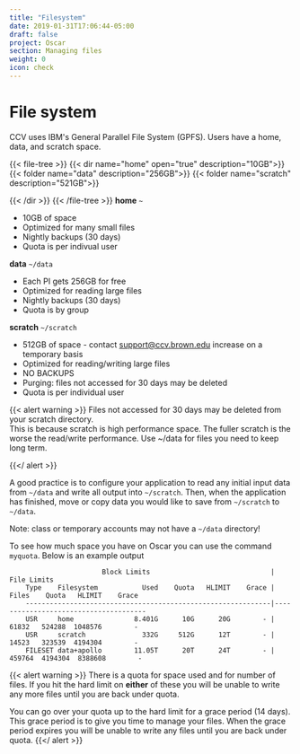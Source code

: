 ```yaml
---
title: "Filesystem"
date: 2019-01-31T17:06:44-05:00
draft: false
project: Oscar
section: Managing files
weight: 0
icon: check
---
```


# File system

CCV uses IBM's General Parallel File System (GPFS).  Users have a home, data,
and scratch space.

{{< file-tree >}}
{{< dir name="home" open="true" description="10GB">}}
{{< folder name="data" description="256GB">}}
{{< folder name="scratch" description="521GB">}}

{{< /dir >}}
{{< /file-tree >}}
 **home** `~`

 * 10GB of space
 * Optimized for many small files
 * Nightly backups (30 days)
 * Quota is per indivual user

 **data** `~/data`

 * Each PI gets 256GB for free
 * Optimized for reading large files
 * Nightly backups (30 days)
 * Quota is by group

 **scratch** `~/scratch`

 * 512GB of space - contact support@ccv.brown.edu increase on a temporary basis
 * Optimized for reading/writing large files
 * NO BACKUPS
 * Purging: files not accessed for 30 days may be deleted
 * Quota is per individual user

{{< alert warning >}}
Files not accessed for 30 days may be deleted from your scratch directory.  
This is because scratch is high performance space. The fuller scratch is the worse
the read/write performance.  Use ~/data for files you need to keep long term.

{{</ alert >}}

A good practice is to configure your application to read any initial
input data from `~/data` and write all output into `~/scratch`. Then,
when the application has finished, move or copy data you would like to
save from `~/scratch` to `~/data`.

Note: class or temporary accounts may not have a `~/data` directory!

To see how much space you have on Oscar you can use the command
`myquota`. Below is an example output

```shell
                       Block Limits                              |           File Limits              
    Type    Filesystem           Used    Quota   HLIMIT    Grace |    Files    Quota   HLIMIT    Grace
    -------------------------------------------------------------|--------------------------------------
    USR     home               8.401G      10G      20G        - |    61832   524288  1048576        -
    USR     scratch              332G     512G      12T        - |    14523   323539  4194304        -
    FILESET data+apollo        11.05T      20T      24T        - |   459764  4194304  8388608        -
```

{{< alert warning >}}
There is a quota for space used and for number of files.  If you hit the hard limit
on **either** of these you will be unable to write any more files until you are back under quota.


You can go over your quota up to the hard limit for a grace period
(14 days). This grace period is to give you time to manage your files.
When the grace period expires you will be unable to write any files
until you are back under quota.
{{</ alert >}}
